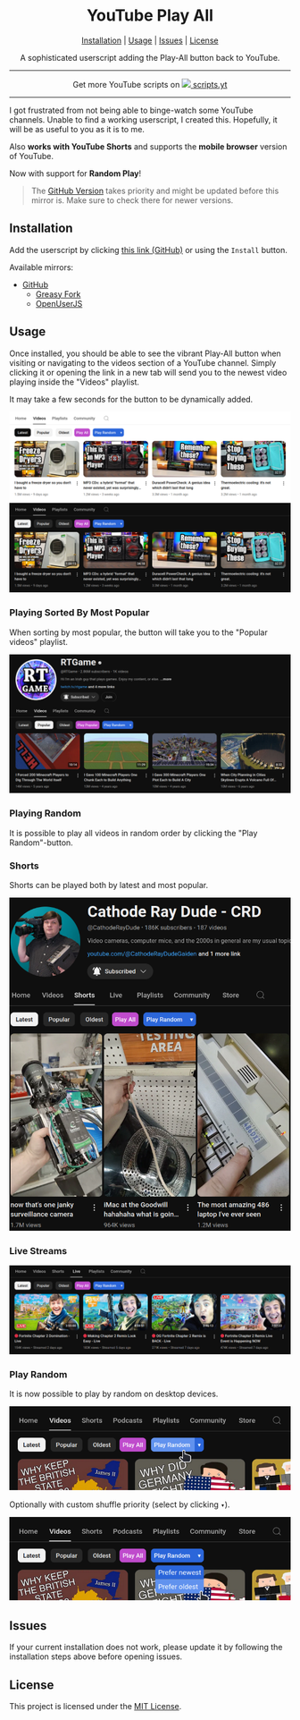 <div align="center">
    <h1>YouTube Play All</h1>
    <a href="#installation">Installation</a> |
    <a href="#usage">Usage</a> |
    <a href="#issues">Issues</a> |
    <a href="#license">License</a>
    <p>
        A sophisticated userscript adding the Play-All button back to YouTube.
    </p>
</div>

---

<div align="center">
Get more YouTube scripts on <a href="https://scripts.yt"><img src="https://scripts.yt/favicon.ico" height="10"> scripts.yt</a>
</div>

---

I got frustrated from not being able to binge-watch some YouTube channels. Unable to find a working userscript, I created this. Hopefully, it will be as useful to you as it is to me.

Also **works with YouTube Shorts** and supports the **mobile browser** version of YouTube.

Now with support for **Random Play**!

> The [GitHub Version](https://github.com/RobertWesner/YouTube-Play-All) takes priority and
> might be updated before this mirror is. Make sure to check there for newer versions.

## Installation

Add the userscript by clicking [this link (GitHub)](https://github.com/RobertWesner/YouTube-Play-All/raw/main/script.user.js)
or using the `Install` button.

Available mirrors:
- [GitHub](https://github.com/RobertWesner/YouTube-Play-All)
  - [Greasy Fork](https://greasyfork.org/en/scripts/490557-youtube-play-all)
  - [OpenUserJS](https://openuserjs.org/scripts/RobertWesner/YouTube_Play_All)


## Usage

Once installed, you should be able to see the vibrant Play-All button when visiting or navigating to the videos section of a YouTube channel.
Simply clicking it or opening the link in a new tab will send you to the newest video playing inside the "Videos" playlist.

It may take a few seconds for the button to be dynamically added.

![screenshot.png](https://github.com/RobertWesner/YouTube-Play-All/raw/main/readme/screenshot.png)
![screenshot_dark.png](https://github.com/RobertWesner/YouTube-Play-All/raw/main/readme/screenshot_dark.png)


### Playing Sorted By Most Popular

When sorting by most popular, the button will take you to the "Popular videos" playlist.

![popular.png](https://github.com/RobertWesner/YouTube-Play-All/raw/main/readme/popular.png)


### Playing Random

It is possible to play all videos in random order by clicking the "Play Random"-button.


### Shorts

Shorts can be played both by latest and most popular.

![shorts.png](https://github.com/RobertWesner/YouTube-Play-All/raw/main/readme/shorts.png)


### Live Streams

![live.png](https://github.com/RobertWesner/YouTube-Play-All/raw/main/readme/live.png)


### Play Random

It is now possible to play by random on desktop devices.

![play_random.png](https://github.com/RobertWesner/YouTube-Play-All/raw/main/readme/play_random.png)

Optionally with custom shuffle priority (select by clicking `▾`).

![play_random_custom.png](https://github.com/RobertWesner/YouTube-Play-All/raw/main/readme/play_random_custom.png)


## Issues

If your current installation does not work, please update it by following the installation steps above before opening issues.


## License

This project is licensed under the [MIT License](https://github.com/RobertWesner/YouTube-Play-All/raw/main/LICENSE.txt).
